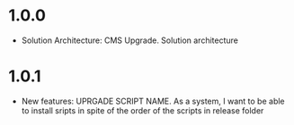 1.0.0
=============
* Solution Architecture:
CMS Upgrade. Solution architecture

1.0.1
=============
* New features:
UPRGADE SCRIPT NAME. As a system, I want to be able to install sripts in spite of the order of the scripts in release folder

